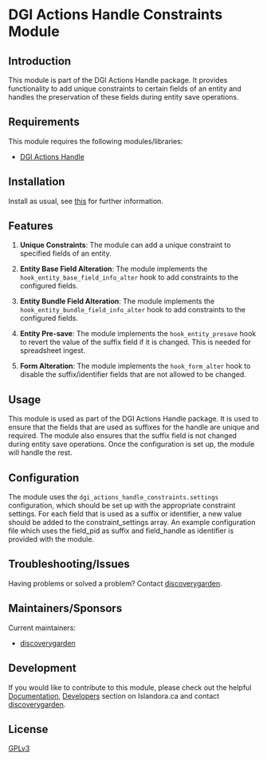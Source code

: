 # DGI Actions Handle Constraints Module

## Introduction

This module is part of the DGI Actions Handle package. It provides functionality to add unique constraints to certain fields of an entity and handles the preservation of these fields during entity save operations.

## Requirements

This module requires the following modules/libraries:

* [DGI Actions Handle](https://github.com/discoverygarden/dgi_actions_handle)

## Installation

Install as usual, see
[this](https://www.drupal.org/docs/extending-drupal/installing-modules) for
further information.

## Features

1. **Unique Constraints**: The module can add a unique constraint to specified fields of an entity.

2. **Entity Base Field Alteration**: The module implements the `hook_entity_base_field_info_alter` hook to add constraints to the configured fields.

3. **Entity Bundle Field Alteration**: The module implements the `hook_entity_bundle_field_info_alter` hook to add constraints to the configured fields.

4. **Entity Pre-save**: The module implements the `hook_entity_presave` hook to revert the value of the suffix field if it is changed. This is needed for spreadsheet ingest.

5. **Form Alteration**: The module implements the `hook_form_alter` hook to disable the suffix/identifier fields that are not allowed to be changed.

## Usage

This module is used as part of the DGI Actions Handle package.
It is used to ensure that the fields that are used as suffixes for the handle are unique and required. The module also ensures that the suffix field is not changed during entity save operations.
Once the configuration is set up, the module will handle the rest.

## Configuration

The module uses the `dgi_actions_handle_constraints.settings` configuration, which should be set up with the appropriate constraint settings.
For each field that is used as a suffix or identifier, a new value should be added to the constraint_settings array. An example configuration file which
uses the field_pid as suffix and field_handle as identifier is provided with the module.

## Troubleshooting/Issues

Having problems or solved a problem? Contact
[discoverygarden](http://support.discoverygarden.ca).

## Maintainers/Sponsors

Current maintainers:

* [discoverygarden](http://www.discoverygarden.ca)

## Development

If you would like to contribute to this module, please check out the helpful
[Documentation](https://github.com/Islandora/islandora/wiki#wiki-documentation-for-developers),
[Developers](http://islandora.ca/developers) section on Islandora.ca and
contact [discoverygarden](http://support.discoverygarden.ca).

## License

[GPLv3](http://www.gnu.org/licenses/gpl-3.0.txt)
